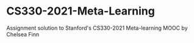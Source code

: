 # CS330-2021-Meta-Learning
Assignment solution to Stanford's CS330-2021 Meta-learning MOOC by Chelsea Finn
